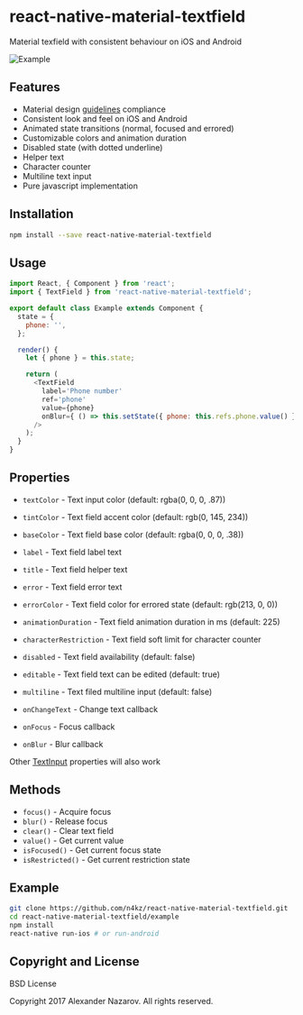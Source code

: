 # react-native-material-textfield

Material texfield with consistent behaviour on iOS and Android

![Example](https://cloud.githubusercontent.com/assets/2055622/23831653/145e6bc8-0737-11e7-8663-c31454c639cb.gif)

## Features

* Material design [guidelines](https://material.io/guidelines/components/text-fields.html) compliance
* Consistent look and feel on iOS and Android
* Animated state transitions (normal, focused and errored)
* Customizable colors and animation duration
* Disabled state (with dotted underline)
* Helper text
* Character counter
* Multiline text input
* Pure javascript implementation

## Installation

```bash
npm install --save react-native-material-textfield
```

## Usage

```javascript
import React, { Component } from 'react';
import { TextField } from 'react-native-material-textfield';

export default class Example extends Component {
  state = {
    phone: '',
  };

  render() {
    let { phone } = this.state;

    return (
      <TextField
        label='Phone number'
        ref='phone'
        value={phone}
        onBlur={ () => this.setState({ phone: this.refs.phone.value() }) }
      />
    );
  }
}
```

## Properties

* `textColor`            - Text input color (default: rgba(0, 0, 0, .87))
* `tintColor`            - Text field accent color (default: rgb(0, 145, 234))
* `baseColor`            - Text field base color (default: rgba(0, 0, 0, .38))
* `label`                - Text field label text
* `title`                - Text field helper text
* `error`                - Text field error text
* `errorColor`           - Text field color for errored state (default: rgb(213, 0, 0))
* `animationDuration`    - Text field animation duration in ms (default: 225)
* `characterRestriction` - Text field soft limit for character counter
* `disabled`             - Text field availability (default: false)
* `editable`             - Text field text can be edited (default: true)
* `multiline`            - Text filed multiline input (default: false)

* `onChangeText`         - Change text callback
* `onFocus`              - Focus callback
* `onBlur`               - Blur callback

Other [TextInput](https://facebook.github.io/react-native/docs/textinput.html#props) properties will also work

## Methods

* `focus()`        - Acquire focus
* `blur()`         - Release focus
* `clear()`        - Clear text field
* `value()`        - Get current value
* `isFocused()`    - Get current focus state
* `isRestricted()` - Get current restriction state

## Example

```bash
git clone https://github.com/n4kz/react-native-material-textfield.git
cd react-native-material-textfield/example
npm install
react-native run-ios # or run-android
```

## Copyright and License

BSD License

Copyright 2017 Alexander Nazarov. All rights reserved.
